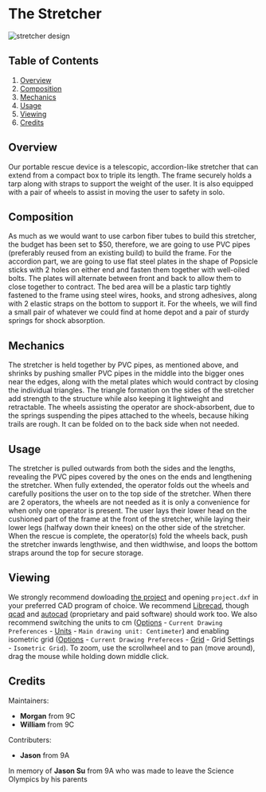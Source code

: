 # The Stretcher
![stretcher design](https://raw.githubusercontent.com/william-exe-v4/Science-Olympics-2022-stretcher/main/project.png)

## Table of Contents
1. [Overview](##Overview)
2. [Composition](##Composition)
3. [Mechanics](##Mechanics)
4. [Usage](##Usage)
5. [Viewing](##Viewing)
6. [Credits](##Credits)

## Overview
Our portable rescue device is a telescopic, accordion-like stretcher that can extend from a compact box to triple its length. The frame securely holds a tarp along with straps to support the weight of the user. It is also equipped with a pair of wheels to assist in moving the user to safety in solo. 

## Composition
As much as we would want to use carbon fiber tubes to build this stretcher, the budget has been set to $50, therefore, we are going to use PVC pipes (preferably reused from an existing build) to build the frame. For the accordion part, we are going to use flat steel plates in the shape of Popsicle sticks with 2 holes on either end and fasten them together with well-oiled bolts. The plates will alternate between front and back to allow them to close together to contract. The bed area will be a plastic tarp tightly fastened to the frame using steel wires, hooks, and strong adhesives, along with 2 elastic straps on the bottom to support it. For the wheels, we will find a small pair of whatever we could find at home depot and a pair of sturdy springs for shock absorption. 

## Mechanics
The stretcher is held together by PVC pipes, as mentioned above, and shrinks by pushing smaller PVC pipes in the middle into the bigger ones near the edges, along with the metal plates which would contract by closing the individual triangles. The triangle formation on the sides of the stretcher add strength to the structure while also keeping it lightweight and retractable. The wheels assisting the operator are shock-absorbent, due to the springs suspending the pipes attached to the wheels, because hiking trails are rough. It can be folded on to the back side when not needed. 

## Usage
The stretcher is pulled outwards from both the sides and the lengths, revealing the PVC pipes covered by the ones on the ends and lengthening the stretcher. When fully extended, the operator folds out the wheels and carefully positions the user on to the top side of the stretcher. When there are 2 operators, the wheels are not needed as it is only a convenience for when only one operator is present. The user lays their  lower head on the cushioned part of the frame at the front of the stretcher, while laying their lower legs (halfway down their knees) on the other side of the stretcher. When the rescue is complete, the operator(s) fold the wheels back, push the stretcher inwards lengthwise, and then widthwise, and loops the bottom straps around the top for secure storage. 

## Viewing
We strongly recommend dowloading [the project](https://github.com/william-exe-v4/Science-Olympics-2022-stretcher/archive/refs/heads/main.zip) and opening `project.dxf` in your preferred CAD program of choice. We recommend [Librecad](https://librecad.org/), though [qcad](https://www.qcad.org/en/) and [autocad](https://www.autodesk.ca/en/products/autocad/overview) (proprietary and paid software) should work too. We also recommend switching the units to cm (<ins>Options</ins> - `Current Drawing Preferences` - <ins>Units</ins> - `Main drawing unit: Centimeter`) and enabling isometric grid (<ins>Options</ins> - `Current Drawing Prefereces` - <ins>Grid</ins> - Grid Settings - `Isometric Grid`). To zoom, use the scrollwheel and to pan (move around), drag the mouse while holding down middle click. 

## Credits
Maintainers: 
 - **Morgan** from 9C
 - **William** from 9C

Contributers: 
 - **Jason** from 9A

In memory of **Jason Su** from 9A who was made to leave the Science Olympics by his parents

